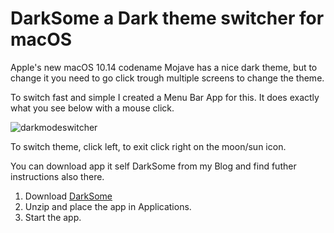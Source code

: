 # DarkSome a Dark theme switcher for macOS

Apple's new macOS 10.14 codename Mojave has a nice dark theme, but to change it you need to go click trough multiple screens to change the theme.

To switch fast and simple I created a Menu Bar App for this. It does exactly what you see below with a mouse click.

![darkmodeswitcher](https://blog.kruyt.org/content/images/2018/09/darkmodeswitcher.gif)

To switch theme, click left, to exit click right on the moon/sun icon.

You can download app it self DarkSome from my Blog and find futher instructions also there.

1. Download [DarkSome](https://blog.kruyt.org/DarkSome)
2. Unzip and place the app in Applications.
3. Start the app.



